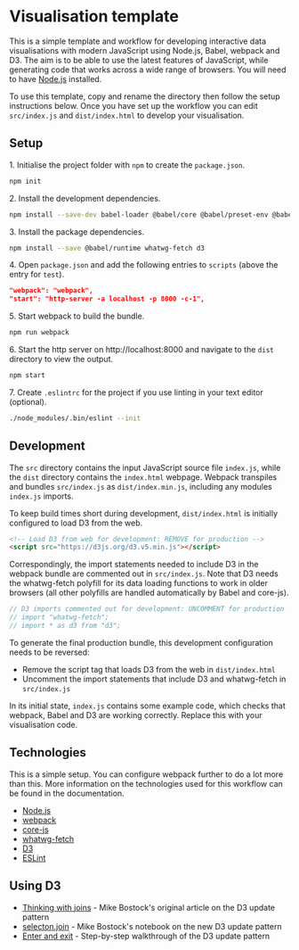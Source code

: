 # Visualisation template

This is a simple template and workflow for developing interactive data visualisations with modern JavaScript using Node.js, Babel, webpack and D3. The aim is to be able to use the latest features of JavaScript, while generating code that works across a wide range of browsers. You will need to have [Node.js](https://nodejs.org/) installed.

To use this template, copy and rename the directory then follow the setup instructions below. Once you have set up the workflow you can edit `src/index.js` and `dist/index.html` to develop your visualisation.

## Setup

1\. Initialise the project folder with `npm` to create the `package.json`.

```sh
npm init
```

2\. Install the development dependencies.

```sh
npm install --save-dev babel-loader @babel/core @babel/preset-env @babel/plugin-transform-runtime @babel/runtime-corejs3 webpack webpack-cli http-server eslint
```

3\. Install the package dependencies.

```sh
npm install --save @babel/runtime whatwg-fetch d3
```

4\. Open `package.json` and add the following entries to `scripts` (above the entry for `test`).

```json
"webpack": "webpack",
"start": "http-server -a localhost -p 8000 -c-1",
```

5\. Start webpack to build the bundle.

```sh
npm run webpack
```

6\. Start the http server on http://localhost:8000 and navigate to the `dist` directory to view the output.

```sh
npm start
```

7\. Create `.eslintrc` for the project if you use linting in your text editor (optional).

```sh
./node_modules/.bin/eslint --init
```

## Development

The `src` directory contains the input JavaScript source file `index.js`, while the `dist` directory contains the `index.html` webpage. Webpack transpiles and bundles `src/index.js` as `dist/index.min.js`, including any modules `index.js` imports.

To keep build times short during development, `dist/index.html` is initially configured to load D3 from the web.

```html
<!-- Load D3 from web for development: REMOVE for production -->
<script src="https://d3js.org/d3.v5.min.js"></script>
```

Correspondingly, the import statements needed to include D3 in the webpack bundle are commented out in `src/index.js`. Note that D3 needs the whatwg-fetch polyfill for its data loading functions to work in older browsers (all other polyfills are handled automatically by Babel and core-js).

```javascript
// D3 imports commented out for development: UNCOMMENT for production
// import "whatwg-fetch";
// import * as d3 from "d3";
```

To generate the final production bundle, this development configuration needs to be reversed:

- Remove the script tag that loads D3 from the web in `dist/index.html`
- Uncomment the import statements that include D3 and whatwg-fetch in `src/index.js`

In its initial state, `index.js` contains some example code, which checks that webpack, Babel and D3 are working correctly. Replace this with your visualisation code.

## Technologies

This is a simple setup. You can configure webpack further to do a lot more than this. More information on the technologies used for this workflow can be found in the documentation.

- [Node.js](https://nodejs.org/)
- [webpack](https://webpack.js.org/guides/getting-started/)
- [core-js](https://github.com/zloirock/core-js)
- [whatwg-fetch](https://github.com/github/fetch)
- [D3](https://d3js.org)
- [ESLint](https://eslint.org)

## Using D3

- [Thinking with joins](https://bost.ocks.org/mike/join/) - Mike Bostock's original article on the D3 update pattern
- [selecton.join](https://observablehq.com/@d3/selection-join) - Mike Bostock's notebook on the new D3 update pattern
- [Enter and exit](https://www.d3indepth.com/enterexit/) - Step-by-step walkthrough of the D3 update pattern
